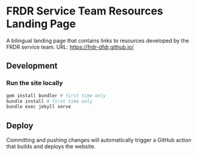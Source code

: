 # FRDR Service Team Resources Landing Page

A bilingual landing page that contains links to resources developed by the FRDR service team.
URL: https://frdr-dfdr.github.io/

## Development

### Run the site locally

```bash
gem install bundler # first time only
bundle install # first time only
bundle exec jekyll serve
```

## Deploy

Committing and pushing changes will automatically trigger a GitHub action that builds and deploys the website.
